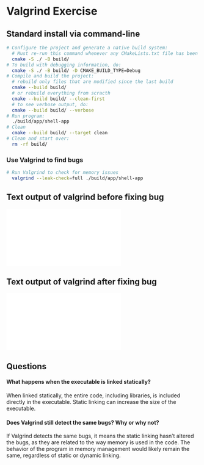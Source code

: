 # Valgrind Exercise

## Standard install via command-line
```bash
# Configure the project and generate a native build system:
  # Must re-run this command whenever any CMakeLists.txt file has been changed.
  cmake -S ./ -B build/
# To build with debugging information, do:
  cmake -S ./ -B build/ -D CMAKE_BUILD_TYPE=Debug
# Compile and build the project:
  # rebuild only files that are modified since the last build
  cmake --build build/
  # or rebuild everything from scracth
  cmake --build build/ --clean-first
  # to see verbose output, do:
  cmake --build build/ --verbose
# Run program:
  ./build/app/shell-app
# Clean
  cmake --build build/ --target clean
# Clean and start over:
  rm -rf build/
```

### Use Valgrind to find bugs
```bash
# Run Valgrind to check for memory issues
  valgrind --leak-check=full ./build/app/shell-app
```

## Text output of valgrind before fixing bug
![Valgrind_Output_before](output/valgrind_output_before.txt)

## Text output of valgrind after fixing bug
![Valgrind_Output_before](output/valgrind_output_after.txt)

## Questions
#### What happens when the executable is linked statically?
When linked statically, the entire code, including libraries, is included directly in the executable. Static linking can increase the size of the executable.

#### Does Valgrind still detect the same bugs? Why or why not? 
If Valgrind detects the same bugs, it means the static linking hasn’t altered the bugs, as they are related to the way memory is used in the code. The behavior of the program in memory management would likely remain the same, regardless of static or dynamic linking.